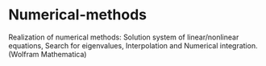 # Numerical-methods
Realization of numerical methods: Solution system of linear/nonlinear equations, Search for eigenvalues, Interpolation and Numerical integration. (Wolfram Mathematica)
